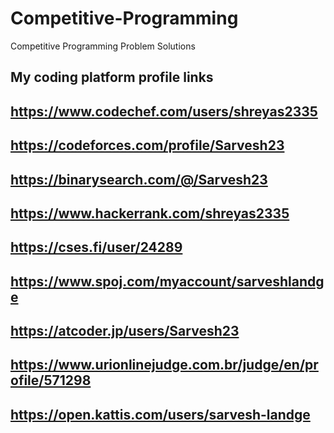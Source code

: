 # Competitive-Programming
Competitive Programming Problem Solutions

## My coding platform profile links
## https://www.codechef.com/users/shreyas2335
## https://codeforces.com/profile/Sarvesh23
## https://binarysearch.com/@/Sarvesh23
## https://www.hackerrank.com/shreyas2335
## https://cses.fi/user/24289
## https://www.spoj.com/myaccount/sarveshlandge
## https://atcoder.jp/users/Sarvesh23
## https://www.urionlinejudge.com.br/judge/en/profile/571298
## https://open.kattis.com/users/sarvesh-landge
